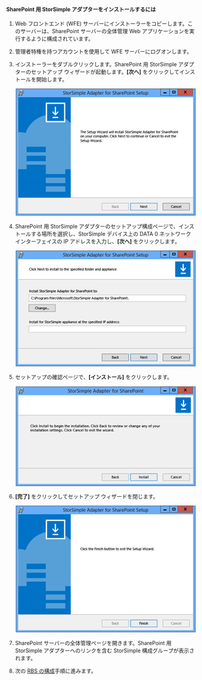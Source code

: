 <!--author=SharS last changed: 9/17/15-->

#### SharePoint 用 StorSimple アダプターをインストールするには

1. Web フロントエンド (WFE) サーバーにインストーラーをコピーします。このサーバーは、SharePoint サーバーの全体管理 Web アプリケーションを実行するように構成されています。 

2. 管理者特権を持つアカウントを使用して WFE サーバーにログオンします。

3. インストーラーをダブルクリックします。SharePoint 用 StorSimple アダプターのセットアップ ウィザードが起動します。**[次へ]** をクリックしてインストールを開始します。

    ![StorSimple adapter setup start page](./media/storsimple-install-sharepoint-adapter/HCS_SSASP_Setup1-include.png)

4. SharePoint 用 StorSimple アダプターのセットアップ構成ページで、インストールする場所を選択し、StorSimple デバイス上の DATA 0 ネットワーク インターフェイスの IP アドレスを入力し、**[次へ]** をクリックします。

    ![StorSimple adapter setup configuration page](./media/storsimple-install-sharepoint-adapter/HCS_SSASP_Setup2-include.png)

5. セットアップの確認ページで、**[インストール]** をクリックします。

    ![StorSimple adapter setup confirmation page](./media/storsimple-install-sharepoint-adapter/HCS_SSASP_Confirm_Setup-include.png)

6. **[完了]** をクリックしてセットアップ ウィザードを閉じます。

    ![StorSimple adapter setup finished page](./media/storsimple-install-sharepoint-adapter/HCS_SSASP_Setup_finish-include.png)

7. SharePoint サーバーの全体管理ページを開きます。SharePoint 用 StorSimple アダプターへのリンクを含む StorSimple 構成グループが表示されます。

8. 次の [RBS の構成](#configure-rbs)手順に進みます。

<!---HONumber=Sept15_HO4-->